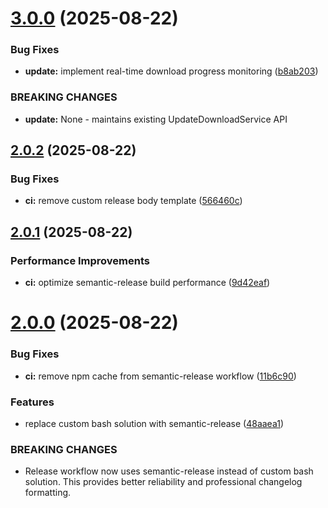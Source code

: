 # [3.0.0](https://github.com/Mearman/b-scan/compare/v2.0.2...v3.0.0) (2025-08-22)


### Bug Fixes

* **update:** implement real-time download progress monitoring ([b8ab203](https://github.com/Mearman/b-scan/commit/b8ab20336eb9bdb820e73733260cbf3afa03911e))


### BREAKING CHANGES

* **update:** None - maintains existing UpdateDownloadService API

## [2.0.2](https://github.com/Mearman/b-scan/compare/v2.0.1...v2.0.2) (2025-08-22)


### Bug Fixes

* **ci:** remove custom release body template ([566460c](https://github.com/Mearman/b-scan/commit/566460ce5099c672aa1c3ed449488797df05a40a))

## [2.0.1](https://github.com/Mearman/b-scan/compare/v2.0.0...v2.0.1) (2025-08-22)


### Performance Improvements

* **ci:** optimize semantic-release build performance ([9d42eaf](https://github.com/Mearman/b-scan/commit/9d42eaf1cf0b67541ed87cee43bfd88d71375d95))

# [2.0.0](https://github.com/Mearman/b-scan/compare/v1.2.0...v2.0.0) (2025-08-22)


### Bug Fixes

* **ci:** remove npm cache from semantic-release workflow ([11b6c90](https://github.com/Mearman/b-scan/commit/11b6c90955a04d80daa784ce0b9f23ab6c26be3e))


### Features

* replace custom bash solution with semantic-release ([48aaea1](https://github.com/Mearman/b-scan/commit/48aaea15dee624fb8129cb0baca3cf654b45684a))


### BREAKING CHANGES

* Release workflow now uses semantic-release instead of custom bash solution. This provides better reliability and professional changelog formatting.
